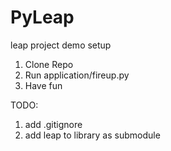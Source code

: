 # PyLeap
leap project demo setup

1. Clone Repo
2. Run application/fireup.py
3. Have fun

TODO:

1. add .gitignore
2. add leap to library as submodule
